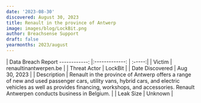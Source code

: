 ```yaml
---
date: '2023-08-30'
discovered: August 30, 2023
title: Renault in the province of Antwerp
image: images/blog/LockBit.png
author: Breachsense Support
draft: false
yearmonths: 2023/august
---
```



| Data Breach Report
------------:     |:-------------:    | :-----:|
| Victim      | renaultinantwerpen.be      | 
| Threat Actor      | LockBit      | 
| Date Discovered      | Aug 30, 2023      | 
| Description      | Renault in the province of Antwerp offers a range of new and used passenger cars, utility vans, hybrid cars, and electric vehicles as well as provides financing, workshops, and accessories. Renault Antwerpen conducts business in Belgium.      | 
| Leak Size      | Unknown      | 

